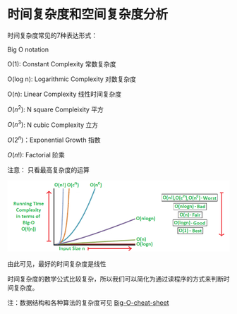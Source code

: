 # 时间复杂度和空间复杂度分析



时间复杂度常见的7种表达形式：

Big O notation

O(1): Constant Complexity 常数复杂度

O(log n): Logarithmic Complexity 对数复杂度

O(n): Linear Complexity 线性时间复杂度

$O(n^2)$: N square Compleixity 平方

$O(n^3)$: N cubic Complexity 立方

$O(2^n)$：Exponential Growth 指数

$O(n!)$: Factorial 阶乘

注意： 只看最高复杂度的运算







![bigonotation](Week0.assets/bigonotation.png)



由此可见，最好的时间复杂度是线性



时间复杂度的数学公式比较复杂，所以我们可以简化为通过读程序的方式来判断时间复杂度。

注：数据结构和各种算法的复杂度可见 [Big-O-cheat-sheet]( https:///?dark-mode=true)

